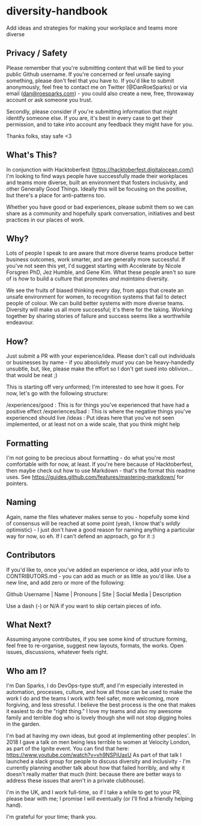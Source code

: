 # diversity-handbook
Add ideas and strategies for making your workplace and teams more diverse

## Privacy / Safety

Please remember that you're submitting content that will be tied to your public Github username. If you're concerned or feel unsafe saying something, please don't feel that you have to. If you'd like to submit anonymously, feel free to contact me on Twitter (@DanRoeSparks) or via email (dan@roesparks.com) - you could also create a new, free, throwaway account or ask someone you trust.

Secondly, please consider if you're submitting information that might identify someone else. If you are, it's best in every case to get their permission, and to take into account any feedback they might have for you. 

Thanks folks, stay safe <3

## What's This?

In conjunction with Hacktoberfest (https://hacktoberfest.digitalocean.com/) I'm looking to find ways people have successfully made their workplaces and teams more diverse, built an environment that fosters inclusivity, and other Generally Good Things. Ideally this will be focusing on the positive, but there's a place for anti-patterns too.  

Whether you have good or bad experiences, please submit them so we can share as a community and hopefully spark conversation, initiatives and best practices in our places of work.

## Why?

Lots of people I speak to are aware that more diverse teams produce better business outcomes, work smarter, and are generally more successful. If you've not seen this yet, I'd suggest starting with Accelerate by Nicole Forsgren PhD, Jez Humble, and Gene Kim. What these people aren't so sure of is _how_ to build a culture that promotes _and maintains_ diversity.

We see the fruits of biased thinking every day, from apps that create an unsafe environment for women, to recognition systems that fail to detect people of colour. We can build better systems with more diverse teams. Diversity will make us all more successful; it's there for the taking. Working together by sharing stories of failure and success seems like a worthwhile endeavour. 

## How?

Just submit a PR with your experience/idea. Please don't call out individuals or businesses by name - if you absolutely _must_ you can be heavy-handedly unsubtle, but, like, please make the effort so I don't get sued into oblivion... that would be neat ;)

This is starting off very unformed; I'm interested to see how it goes. For now, let's go with the following structure:

/experiences/good : This is for things you've experienced that have had a positive effect
/experiences/bad : This is where the negative things you've experienced should live
/ideas : Put ideas here that you've not seen implemented, or at least not on a wide scale, that you think might help

## Formatting

I'm not going to be precious about formatting - do what you're most comfortable with for now, at least. If you're here because of Hacktoberfest, then maybe check out how to use Markdown - that's the format this readme uses. See https://guides.github.com/features/mastering-markdown/ for pointers. 

## Naming

Again, name the files whatever makes sense to you - hopefully some kind of consensus will be reached at some point (yeah, I know that's _wildly_ optimistic) - I just don't have a good reason for naming anything a particular way for now, so eh. If I can't defend an approach, go for it :)

## Contributors

If you'd like to, once you've added an experience or idea, add your info to CONTRIBUTORS.md - you can add as much or as little as you'd like. Use a new line, and add zero or more of the following:

Github Username | Name | Pronouns | Site | Social Media | Description

Use a dash (-) or N/A if you want to skip certain pieces of info.

## What Next?

Assuming anyone contributes, if you see some kind of structure forming, feel free to re-organise, suggest new layouts, formats, the works. Open issues, discussions, whatever feels right. 

## Who am I?

I'm Dan Sparks, I do DevOps-type stuff, and I'm especially interested in automation, processes, culture, and how all those can be used to make the work I do and the teams I work with feel safer, more welcoming, more forgiving, and less stressful. I believe the best process is the one that makes it easiest to do the "right thing." I love my teams and also my awesome family and terrible dog who is lovely though she will not stop digging holes in the garden.

I'm bad at having my own ideas, but good at implementing other peoples'. In 2018 I gave a talk on men being less terrible to women at Velocity London, as part of the Ignite event. You can find that here: https://www.youtube.com/watch?v=vh9NSPiUaxU
As part of that talk I launched a slack group for people to discuss diversity and inclusivity - I'm currently planning another talk about how that failed horribly, and why it doesn't really matter that much (hint: because there are better ways to address these issues that aren't in a private clubhouse).

I'm in the UK, and I work full-time, so if I take a while to get to your PR, please bear with me; I promise I will eventually (or I'll find a friendly helping hand).

I'm grateful for your time; thank you.
